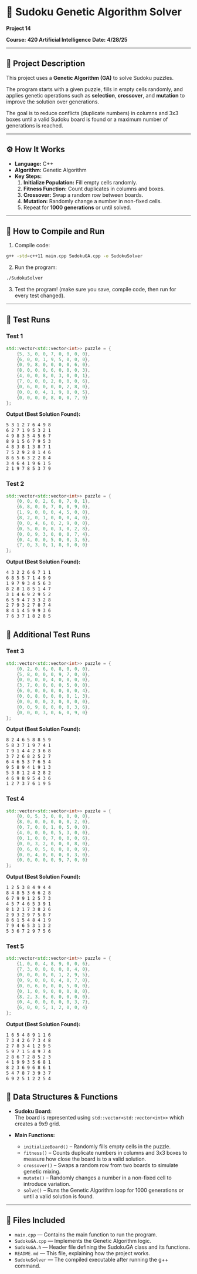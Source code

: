 # 🎯 Sudoku Genetic Algorithm Solver
**Project 14**

**Course:** **420 Artificial Intelligence** 
**Date:** **4/28/25**

---

## 📖 **Project Description**
This project uses a **Genetic Algorithm (GA)** to solve Sudoku puzzles.

The program starts with a given puzzle, fills in empty cells randomly, and applies genetic operations such as **selection**, **crossover**, and **mutation** to improve the solution over generations.

The goal is to reduce conflicts (duplicate numbers) in columns and 3x3 boxes until a valid Sudoku board is found or a maximum number of generations is reached.

---

## ⚙️ **How It Works**
- **Language:** C++
- **Algorithm:** Genetic Algorithm
- **Key Steps:**
  1. **Initialize Population:** Fill empty cells randomly.
  2. **Fitness Function:** Count duplicates in columns and boxes.
  3. **Crossover:** Swap a random row between boards.
  4. **Mutation:** Randomly change a number in non-fixed cells.
  5. Repeat for **1000 generations** or until solved.

---

## 🚀 **How to Compile and Run**
1. Compile code:
```bash
g++ -std=c++11 main.cpp SudokuGA.cpp -o SudokuSolver
```
2. Run the program:
```bash
./SudokuSolver
```
3. Test the program! (make sure you save, compile code, then run for every test changed).
---

## 🧪 **Test Runs**

### **Test 1**
```cpp
std::vector<std::vector<int>> puzzle = {
    {5, 3, 0, 0, 7, 0, 0, 0, 0},
    {6, 0, 0, 1, 9, 5, 0, 0, 0},
    {0, 9, 8, 0, 0, 0, 0, 6, 0},
    {8, 0, 0, 0, 6, 0, 0, 0, 3},
    {4, 0, 0, 8, 0, 3, 0, 0, 1},
    {7, 0, 0, 0, 2, 0, 0, 0, 6},
    {0, 6, 0, 0, 0, 0, 2, 8, 0},
    {0, 0, 0, 4, 1, 9, 0, 0, 5},
    {0, 0, 0, 0, 8, 0, 0, 7, 9}
};
```

**Output (Best Solution Found):**
```bash
5 3 1 2 7 6 4 9 8 
6 2 7 1 9 5 3 2 1 
4 9 8 3 5 4 5 6 7 
8 9 1 5 6 7 9 5 3 
4 8 3 8 1 3 8 7 1 
7 5 2 9 2 8 1 4 6 
8 6 5 6 3 2 2 8 4 
3 4 6 4 1 9 6 1 5 
2 1 9 7 8 5 3 7 9 
```

### **Test 2**
```cpp
std::vector<std::vector<int>> puzzle = {
    {0, 0, 0, 2, 6, 0, 7, 0, 1},
    {6, 8, 0, 0, 7, 0, 0, 9, 0},
    {1, 9, 0, 0, 0, 4, 5, 0, 0},
    {8, 2, 0, 1, 0, 0, 0, 4, 0},
    {0, 0, 4, 6, 0, 2, 9, 0, 0},
    {0, 5, 0, 0, 0, 3, 0, 2, 8},
    {0, 0, 9, 3, 0, 0, 0, 7, 4},
    {0, 4, 0, 0, 5, 0, 0, 3, 6},
    {7, 0, 3, 0, 1, 8, 0, 0, 0}
};
```

**Output (Best Solution Found):**
```bash
4 3 2 2 6 6 7 1 1 
6 8 5 5 7 1 4 9 9 
1 9 7 9 3 4 5 6 3 
8 2 8 1 8 5 1 4 7 
3 1 4 6 9 2 9 5 2 
6 5 9 4 7 3 3 2 8 
2 7 9 3 2 7 8 7 4 
8 4 1 4 5 9 9 3 6 
7 6 3 7 1 8 2 8 5
```

## 🔧 Additional Test Runs

### **Test 3**
```cpp
std::vector<std::vector<int>> puzzle = {
    {0, 2, 0, 6, 0, 8, 0, 0, 0},
    {5, 8, 0, 0, 0, 9, 7, 0, 0},
    {0, 0, 0, 0, 4, 0, 0, 0, 0},
    {3, 7, 0, 0, 0, 0, 5, 0, 0},
    {6, 0, 0, 0, 0, 0, 0, 0, 4},
    {0, 0, 8, 0, 0, 0, 0, 1, 3},
    {0, 0, 0, 0, 2, 0, 0, 0, 0},
    {0, 0, 9, 8, 0, 0, 0, 3, 6},
    {0, 0, 0, 3, 0, 6, 0, 9, 0}
};
```

**Output (Best Solution Found):**
```bash
8 2 4 6 5 8 8 5 9 
5 8 3 7 1 9 7 4 1 
7 9 1 4 4 2 3 6 8 
3 7 2 6 8 2 5 2 7 
6 4 6 5 3 7 6 5 4 
9 5 8 9 4 1 9 1 3 
5 3 8 1 2 4 2 8 2 
4 6 9 8 9 5 4 3 6 
1 2 7 3 7 6 1 9 5 
```

### **Test 4**
```cpp
std::vector<std::vector<int>> puzzle = {
    {0, 0, 5, 3, 0, 0, 0, 0, 0},
    {8, 0, 0, 0, 0, 0, 0, 2, 0},
    {0, 7, 0, 0, 1, 0, 5, 0, 0},
    {4, 0, 0, 0, 0, 5, 3, 0, 0},
    {0, 1, 0, 0, 7, 0, 0, 0, 6},
    {0, 0, 3, 2, 0, 0, 0, 8, 0},
    {0, 6, 0, 5, 0, 0, 0, 0, 9},
    {0, 0, 4, 0, 0, 0, 0, 3, 0},
    {0, 0, 0, 0, 0, 9, 7, 0, 0}
};
```

**Output (Best Solution Found):**
```bash
1 2 5 3 8 4 9 4 4 
8 4 8 5 3 6 6 2 8 
6 7 9 9 1 2 5 7 3 
4 5 7 4 6 5 3 9 1 
8 1 2 1 7 3 8 2 6 
2 9 3 2 9 7 5 8 7 
8 6 1 5 4 8 4 1 9 
7 9 4 6 5 3 1 3 2 
5 3 6 7 2 9 7 5 6 
```

### **Test 5**
```cpp
std::vector<std::vector<int>> puzzle = {
    {1, 0, 0, 4, 8, 9, 0, 0, 6},
    {7, 3, 0, 0, 0, 0, 0, 4, 0},
    {0, 0, 0, 0, 0, 1, 2, 9, 5},
    {0, 9, 0, 0, 0, 4, 0, 7, 0},
    {0, 0, 6, 0, 0, 0, 5, 0, 0},
    {0, 1, 0, 9, 0, 0, 0, 8, 0},
    {8, 2, 3, 6, 0, 0, 0, 0, 0},
    {0, 4, 0, 0, 0, 0, 0, 3, 7},
    {6, 0, 0, 5, 1, 2, 0, 0, 4}
};
```

**Output (Best Solution Found):**
```bash
1 6 5 4 8 9 1 1 6 
7 3 4 2 6 7 3 4 8 
2 7 8 3 4 1 2 9 5 
5 9 7 1 5 4 9 7 4 
2 8 6 7 2 8 5 2 3 
4 1 9 9 3 5 6 8 1 
8 2 3 6 9 6 8 6 1 
5 4 7 8 7 3 9 3 7 
6 9 2 5 1 2 2 5 4
```

## 💾 **Data Structures & Functions**
- **Sudoku Board:**  
  The board is represented using `std::vector<std::vector<int>>` which creates a 9x9 grid.

- **Main Functions:**
  - `initializeBoard()` – Randomly fills empty cells in the puzzle.
  - `fitness()` – Counts duplicate numbers in columns and 3x3 boxes to measure how close the board is to a valid solution.
  - `crossover()` – Swaps a random row from two boards to simulate genetic mixing.
  - `mutate()` – Randomly changes a number in a non-fixed cell to introduce variation.
  - `solve()` – Runs the Genetic Algorithm loop for 1000 generations or until a valid solution is found.

---

## 📂 **Files Included**
- `main.cpp` — Contains the main function to run the program.
- `SudokuGA.cpp` — Implements the Genetic Algorithm logic.
- `SudokuGA.h` — Header file defining the SudokuGA class and its functions.
- `README.md` — This file, explaining how the project works.
- `SudokuSolver` — The compiled executable after running the g++ command.
